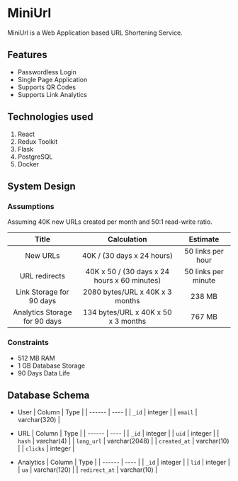# MiniUrl

MiniUrl is a Web Application based URL Shortening Service.

## Features

- Passwordless Login
- Single Page Application
- Supports QR Codes
- Supports Link Analytics

## Technologies used

1. React
1. Redux Toolkit
1. Flask
1. PostgreSQL
1. Docker

## System Design

### Assumptions

Assuming 40K new URLs created per month and 50:1 read-write ratio.

|             Title             |                 Calculation                  |      Estimate       |
| :---------------------------: | :------------------------------------------: | :-----------------: |
|           New URLs            |          40K / (30 days x 24 hours)          |  50 links per hour  |
|         URL redirects         | 40K x 50 / (30 days x 24 hours x 60 minutes) | 50 links per minute |
|   Link Storage for 90 days    |       2080 bytes/URL x 40K x 3 months        |       238 MB        |
| Analytics Storage for 90 days |     134 bytes/URL x 40K x 50 x 3 months      |       767 MB        |

### Constraints

- 512 MB RAM
- 1 GB Database Storage
- 90 Days Data Life

## Database Schema

- User
  | Column | Type |
  | ------ | ---- |
  | `_id` | integer |
  | `email` | varchar(320) |

- URL
  | Column | Type |
  | ------ | ---- |
  | `_id` | integer |
  | `uid` | integer |
  | `hash` | varchar(4) |
  | `long_url` | varchar(2048) |
  | `created_at` | varchar(10) |
  | `clicks` | integer |

- Analytics
  | Column | Type |
  | ------ | ---- |
  | `_id` | integer |
  | `lid` | integer |
  | `ua` | varchar(120) |
  | `redirect_at` | varchar(10) |
